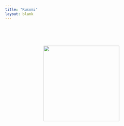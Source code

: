 ```yaml
---
title: "Rusomi"
layout: blank
---
```


<div align="center">
  <br/>
  <br/>
  <br/>
  <br/>
  <a href="https://master.d19uugkombn5i9.amplifyapp.com/">
    <img src="./../../../assets/images/rusomi-logo.png" height="250" width="250"/>
  </a>
</div>
